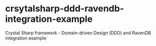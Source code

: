 # crsytalsharp-ddd-ravendb-integration-example
Crystal Sharp framework - Domain-driven Design (DDD) and RavenDB integration example
